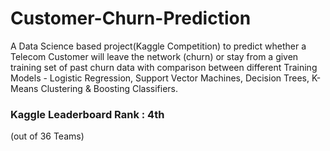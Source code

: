 # Customer-Churn-Prediction
A Data Science based project(Kaggle Competition) to predict whether a Telecom Customer will leave the network (churn) or stay from a given training set of past churn data with comparison between different Training Models - Logistic Regression, Support Vector Machines, Decision Trees, K-Means Clustering & Boosting Classifiers.
### Kaggle Leaderboard Rank : 4th
(out of 36 Teams)
